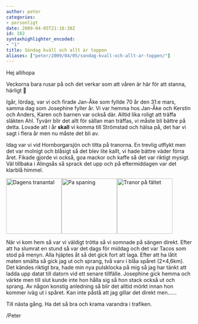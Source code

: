 ```yaml
---
author: peter
categories:
- personligt
date: 2009-04-05T21:16:38Z
id: 182
syntaxhighlighter_encoded:
- "1"
title: Söndag kväll och allt är toppen
aliases: ["peter/2009/04/05/sondag-kvall-och-allt-ar-toppen/"]
---
```


Hej allihopa

Veckorna bara rusar på och det verkar som att våren är här för att stanna, härligt 🙂

Igår, lördag, var vi och firade Jan-Åke som fyllde 70 år den 31:e mars, samma dag som Josephine fyller år. Vi var hemma hos Jan-Åke och Kerstin och Anders, Karen och barnen var också där. Alltid lika roligt att träffa släkten Ahl. Tyvärr blir det allt för sällan man träffas, vi måste bli bättre på detta. Lovade att i år **skall** vi komma till Strömstad och hälsa på, det har vi sagt i flera år men nu måste det bli av.

Idag var vi vid Hornborgarsjön och titta på tranorna. En trevlig utflykt men det var molnigt och blåsigt så det blev lite kallt, vi hade bättre väder förra året. Fikade gjorde vi också, goa mackor och kaffe så det var riktigt mysigt. Väl tillbaka i Alingsås så sprack det upp och på eftermiddagen var det klarblå himmel.

<a rel="lightbox[tranor]" href="/files/2009/04/1238932671813-1024x768.jpg"><img class="size-thumbnail wp-image-183" src="/files/2009/04/1238932671813-150x150.jpg" alt="Dagens tranantal" width="150" height="150" /></a><a rel="lightbox[tranor]" href="/files/2009/04/1238931895546-768x1024.jpg"><img class="alignnone size-thumbnail wp-image-184" src="/files/2009/04/1238931895546-150x150.jpg" alt="Pa spaning" width="150" height="150" /></a><a rel="lightbox[tranor]" href="/files/2009/04/1238931928626-1024x768.jpg"><img class="alignnone size-thumbnail wp-image-185" src="/files/2009/04/1238931928626-150x150.jpg" alt="Tranor på fältet" width="150" height="150" /></a>

När vi kom hem så var vi väldigt trötta så vi somnade på sängen direkt. Efter att ha slumrat en stund så var det dags för middag och det var Tacos som stod på menyn. Alla hjäptes åt så det gick fort att laga. Efter att ha låtit maten smälta så gick jag ut och sprang, två varv i blåa spåret (2&#215;4,6km). Det kändes riktigt bra, hade min nya pulsklocka på mig så jag har tänkt att ladda upp datat till datorn vid ett senare tillfälle. Josephine gick hemma och värkte men till slut kunde inte hon hålla sig så hon stack också ut och sprang. Av någon konstig anledning så blir det alltid mörkt innan hon kommer iväg ut i spåret. Kan inte påstå att jag gillar det direkt men……

Till nästa gång. Ha det så bra och krama varandra i trafiken.

/Peter
